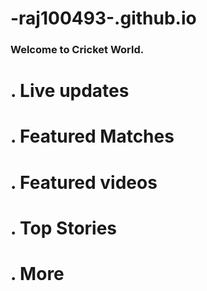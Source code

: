 # -raj100493-.github.io

<!DOCTYPE html>
<html>
<head>
<title>Cricket World</title>
</head>
<body>

<h3>Welcome to Cricket World.</h3>

<h1> . Live updates</h1>
<h1> . Featured Matches</h1>
<h1> . Featured videos</h1>
<h1> . Top Stories</h1>
<h1> . More</h1> 


</body>
</html>
